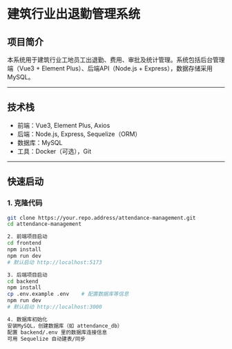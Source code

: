# 建筑行业出退勤管理系统

## 项目简介

本系统用于建筑行业工地员工出退勤、费用、审批及统计管理。系统包括后台管理端（Vue3 + Element Plus）、后端API（Node.js + Express），数据存储采用MySQL。

---

## 技术栈

- 前端：Vue3, Element Plus, Axios
- 后端：Node.js, Express, Sequelize（ORM）
- 数据库：MySQL
- 工具：Docker（可选），Git

---

## 快速启动

### 1. 克隆代码

```bash
git clone https://your.repo.address/attendance-management.git
cd attendance-management

2. 前端项目启动
cd frontend
npm install
npm run dev
# 默认启动 http://localhost:5173

3. 后端项目启动
cd backend
npm install
cp .env.example .env    # 配置数据库等信息
npm run dev
# 默认启动 http://localhost:3000

4. 数据库初始化
安装MySQL，创建数据库（如 attendance_db）
配置 backend/.env 里的数据库连接信息
可用 Sequelize 自动建表/同步
```

